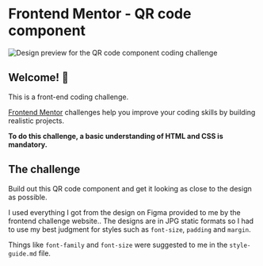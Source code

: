 # Frontend Mentor - QR code component

![Design preview for the QR code component coding challenge](./design/desktop-preview.jpg)

## Welcome! 👋

This is a front-end coding challenge.

[Frontend Mentor](https://www.frontendmentor.io) challenges help you improve your coding skills by building realistic projects.

**To do this challenge, a basic understanding of HTML and CSS is mandatory.**

## The challenge
Build out this QR code component and get it looking as close to the design as possible.

I used everything I got from the design on Figma provided to me by the frontend challenge website..
The designs are in JPG static formats so I had to use my best judgment for styles such as `font-size`, `padding` and `margin`. 

Things like `font-family` and `font-size` were suggested to me in the `style-guide.md` file.
